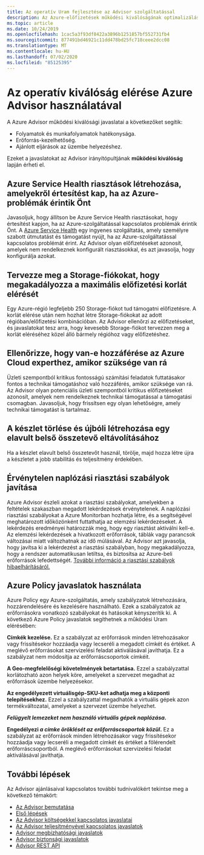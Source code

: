 ```yaml
---
title: Az operatív Uram fejlesztése az Advisor szolgáltatással
description: Az Azure-előfizetések működési kiválóságának optimalizálása Azure Advisor használatával.
ms.topic: article
ms.date: 10/24/2019
ms.openlocfilehash: 1cac5a3f93df8422a3896b1251857bf552731fb4
ms.sourcegitcommit: 877491bd46921c11dd478bd25fc718ceee2dcc08
ms.translationtype: MT
ms.contentlocale: hu-HU
ms.lasthandoff: 07/02/2020
ms.locfileid: "85125395"
---
```

# <a name="achieve-operational-excellence-by-using-azure-advisor"></a>Az operatív kiválóság elérése Azure Advisor használatával

A Azure Advisor működési kiválósági javaslatai a következőket segítik: 
- Folyamatok és munkafolyamatok hatékonysága.
- Erőforrás-kezelhetőség.
- Ajánlott eljárások az üzembe helyezéshez. 

Ezeket a javaslatokat az Advisor irányítópultjának **működési kiválóság** lapján érheti el.

## <a name="create-azure-service-health-alerts-to-be-notified-when-azure-problems-affect-you"></a>Azure Service Health riasztások létrehozása, amelyekről értesítést kap, ha az Azure-problémák érintik Önt

Javasoljuk, hogy állítson be Azure Service Health riasztásokat, hogy értesítést kapjon, ha az Azure-szolgáltatással kapcsolatos problémák érintik Önt. A [Azure Service Health](https://azure.microsoft.com/features/service-health/) egy ingyenes szolgáltatás, amely személyre szabott útmutatást és támogatást nyújt, ha az Azure-szolgáltatással kapcsolatos problémát érint. Az Advisor olyan előfizetéseket azonosít, amelyek nem rendelkeznek konfigurált riasztásokkal, és azt javasolja, hogy konfigurálja azokat.


## <a name="design-your-storage-accounts-to-prevent-reaching-the-maximum-subscription-limit"></a>Tervezze meg a Storage-fiókokat, hogy megakadályozza a maximális előfizetési korlát elérését

Egy Azure-régió legfeljebb 250 Storage-fiókot tud támogatni előfizetésre. A korlát elérése után nem hozhat létre Storage-fiókokat az adott régióban/előfizetési kombinációban. Az Advisor ellenőrzi az előfizetéseket, és javaslatokat tesz arra, hogy kevesebb Storage-fiókot tervezzen meg a korlát eléréséhez közel álló bármely régióhoz vagy előfizetéshez.

## <a name="ensure-you-have-access-to-azure-cloud-experts-when-you-need-it"></a>Ellenőrizze, hogy van-e hozzáférése az Azure Cloud experthez, amikor szüksége van rá

Üzleti szempontból kritikus fontosságú számítási feladatok futtatásakor fontos a technikai támogatáshoz való hozzáférés, amikor szüksége van rá. Az Advisor olyan potenciális üzleti szempontból kritikus előfizetéseket azonosít, amelyek nem rendelkeznek technikai támogatással a támogatási csomagban. Javasoljuk, hogy frissítsen egy olyan lehetőségre, amely technikai támogatást is tartalmaz.

## <a name="delete-and-re-create-your-pool-to-remove-a-deprecated-internal-component"></a>A készlet törlése és újbóli létrehozása egy elavult belső összetevő eltávolításához

Ha a készlet elavult belső összetevőt használ, törölje, majd hozza létre újra a készletet a jobb stabilitás és teljesítmény érdekében.

## <a name="repair-invalid-log-alert-rules"></a>Érvénytelen naplózási riasztási szabályok javítása

Azure Advisor észleli azokat a riasztási szabályokat, amelyekben a feltételek szakaszban megadott lekérdezések érvénytelenek. A naplózási riasztási szabályokat a Azure Monitorban hozhatja létre, és a segítségével meghatározott időközönként futtathatja az elemzési lekérdezéseket. A lekérdezés eredményei határozzák meg, hogy egy riasztást aktiválni kell-e. Az elemzési lekérdezések a hivatkozott erőforrások, táblák vagy parancsok változásai miatt változhatnak az idő múlásával. Az Advisor azt javasolja, hogy javítsa ki a lekérdezést a riasztási szabályban, hogy megakadályozza, hogy a rendszer automatikusan letiltsa, és biztosítsa az Azure-beli erőforrások lefedettségét. [További információ a riasztási szabályok hibaelhárításáról.](https://aka.ms/aa_logalerts_queryrepair)

## <a name="use-azure-policy-recommendations"></a>Azure Policy javaslatok használata

Azure Policy egy Azure-szolgáltatás, amely szabályzatok létrehozására, hozzárendelésére és kezelésére használható. Ezek a szabályzatok az erőforrásokra vonatkozó szabályokat és hatásokat kényszerítik ki. A következő Azure Policy javaslatok segíthetnek a működési Uram elérésében: 

**Címkék kezelése.** Ez a szabályzat az erőforrások minden létrehozásakor vagy frissítésekor hozzáadja vagy lecseréli a megadott címkét és értéket. A meglévő erőforrásokat szervizelési feladat aktiválásával javíthatja. Ez a szabályzat nem módosítja az erőforráscsoportok címkéit.

**A Geo-megfelelőségi követelmények betartatása.** Ezzel a szabályzattal korlátozható azon helyek köre, amelyeket a szervezet megadhat az erőforrások üzembe helyezésekor. 

**Az engedélyezett virtuálisgép-SKU-ket adhatja meg a központi telepítésekhez.** Ezzel a szabályzattal megadhatók a virtuális gépek azon termékváltozatai, amelyeket a szervezet üzembe helyezhet.

***Felügyelt lemezeket nem használó virtuális gépek naplózása*.**

**Engedélyezi *a címke öröklését az erőforráscsoportok közül*.** Ez a szabályzat az erőforrások minden létrehozásakor vagy frissítésekor hozzáadja vagy lecseréli a megadott címkét és értéket a fölérendelt erőforráscsoportból. A meglévő erőforrásokat szervizelési feladat aktiválásával javíthatja.

## <a name="next-steps"></a>További lépések

Az Advisor ajánlásaival kapcsolatos további tudnivalókért tekintse meg a következő témakört:
* [Az Advisor bemutatása](advisor-overview.md)
* [Első lépések](advisor-get-started.md)
* [Az Advisor költségekkel kapcsolatos javaslatai](advisor-cost-recommendations.md)
* [Az Advisor teljesítményével kapcsolatos javaslatok](advisor-performance-recommendations.md)
* [Advisor megbízhatósági javaslatok](advisor-high-availability-recommendations.md)
* [Advisor biztonsági javaslatok](advisor-security-recommendations.md)
* [Advisor REST API](https://docs.microsoft.com/rest/api/advisor/)
